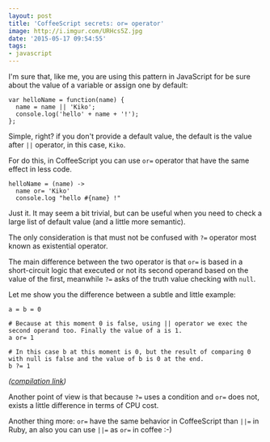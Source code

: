 ```yaml
---
layout: post
title: 'CoffeeScript secrets: or= operator'
image: http://i.imgur.com/URHcs5Z.jpg
date: '2015-05-17 09:54:55'
tags:
- javascript
---
```


I'm sure that, like me, you are using this pattern in JavaScript for be sure about the value of a variable or assign one by default:

```
var helloName = function(name) {
  name = name || 'Kiko';
  console.log('hello' + name + '!');
};
```

Simple, right? if you don't provide a default value, the default is the value after `||` operator, in this case, `Kiko`.

For do this, in CoffeeScript you can use `or=` operator that have the same effect in less code.

```
helloName = (name) ->
  name or= 'Kiko'
  console.log "hello #{name} !"
```

Just it. It may seem a bit trivial, but can be useful when you need to check a large list of default value (and a little more semantic).

The only consideration is that must not be confused with `?=` operator most known as existential operator.

The main difference between the two operator is that `or=` is based in a short-circuit logic that executed or not its second operand based on the value of the first, meanwhile `?=` asks of the truth value checking with `null`. 

Let me show you the difference between a subtle and little example:

```
a = b = 0

# Because at this moment 0 is false, using || operator we exec the second operand too. Finally the value of a is 1.
a or= 1

# In this case b at this moment is 0, but the result of comparing 0 with null is false and the value of b is 0 at the end.
b ?= 1
```

*([compilation link](http://js2.coffee/#coffee/try:a%20%3D%20b%20%3D%200%0A%0Aa%20or%3D%201%3B%0Ab%20%3F%3D%201%3B))*


Another point of view is that because `?=` uses a condition and `or=` does not, exists a little difference in terms of CPU cost.

Another thing more: `or=` have the same behavior in CoffeeScript than `||=` in Ruby, an also you can use `||=` as `or=` in coffee :-)